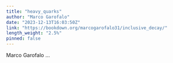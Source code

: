 ```yaml
---
title: "heavy_quarks"
author: "Marco Garofalo"
date: "2023-12-13T16:03:50Z"
link: "https://bookdown.org/marcogarofalo31/inclusive_decay/"
length_weight: "2.5%"
pinned: false
---
```


Marco Garofalo  ...
